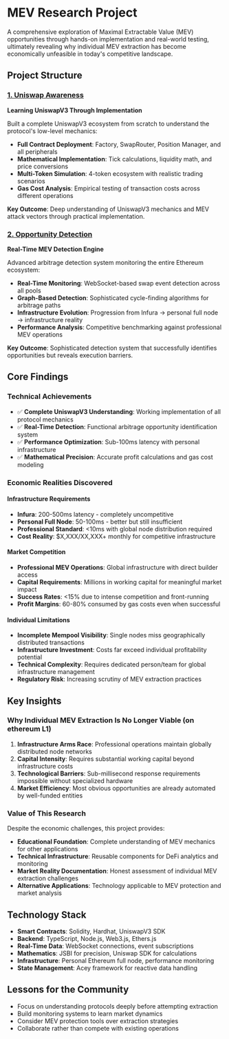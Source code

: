 # MEV Research Project

A comprehensive exploration of Maximal Extractable Value (MEV) opportunities through hands-on implementation and real-world testing, ultimately revealing why individual MEV extraction has become economically unfeasible in today's competitive landscape.

## Project Structure

### [1. Uniswap Awareness](./1-uniswap-awareness/) 
**Learning UniswapV3 Through Implementation**

Built a complete UniswapV3 ecosystem from scratch to understand the protocol's low-level mechanics:
- **Full Contract Deployment**: Factory, SwapRouter, Position Manager, and all peripherals
- **Mathematical Implementation**: Tick calculations, liquidity math, and price conversions
- **Multi-Token Simulation**: 4-token ecosystem with realistic trading scenarios
- **Gas Cost Analysis**: Empirical testing of transaction costs across different operations

**Key Outcome**: Deep understanding of UniswapV3 mechanics and MEV attack vectors through practical implementation.

### [2. Opportunity Detection](./2-opportunity-detection/)
**Real-Time MEV Detection Engine**

Advanced arbitrage detection system monitoring the entire Ethereum ecosystem:
- **Real-Time Monitoring**: WebSocket-based swap event detection across all pools
- **Graph-Based Detection**: Sophisticated cycle-finding algorithms for arbitrage paths
- **Infrastructure Evolution**: Progression from Infura → personal full node → infrastructure reality
- **Performance Analysis**: Competitive benchmarking against professional MEV operations

**Key Outcome**: Sophisticated detection system that successfully identifies opportunities but reveals execution barriers.

## Core Findings

### Technical Achievements
- ✅ **Complete UniswapV3 Understanding**: Working implementation of all protocol mechanics
- ✅ **Real-Time Detection**: Functional arbitrage opportunity identification system  
- ✅ **Performance Optimization**: Sub-100ms latency with personal infrastructure
- ✅ **Mathematical Precision**: Accurate profit calculations and gas cost modeling

### Economic Realities Discovered

#### **Infrastructure Requirements**
- **Infura**: 200-500ms latency - completely uncompetitive
- **Personal Full Node**: 50-100ms - better but still insufficient
- **Professional Standard**: <10ms with global node distribution required
- **Cost Reality**: $X,XXX/XX,XXX+ monthly for competitive infrastructure

#### **Market Competition**
- **Professional MEV Operations**: Global infrastructure with direct builder access
- **Capital Requirements**: Millions in working capital for meaningful market impact
- **Success Rates**: <15% due to intense competition and front-running
- **Profit Margins**: 60-80% consumed by gas costs even when successful

#### **Individual Limitations**
- **Incomplete Mempool Visibility**: Single nodes miss geographically distributed transactions
- **Infrastructure Investment**: Costs far exceed individual profitability potential
- **Technical Complexity**: Requires dedicated person/team for global infrastructure management
- **Regulatory Risk**: Increasing scrutiny of MEV extraction practices

## Key Insights

### **Why Individual MEV Extraction Is No Longer Viable (on ethereum L1)**

1. **Infrastructure Arms Race**: Professional operations maintain globally distributed node networks
2. **Capital Intensity**: Requires substantial working capital beyond infrastructure costs  
3. **Technological Barriers**: Sub-millisecond response requirements impossible without specialized hardware
4. **Market Efficiency**: Most obvious opportunities are already automated by well-funded entities

### **Value of This Research**

Despite the economic challenges, this project provides:
- **Educational Foundation**: Complete understanding of MEV mechanics for other applications
- **Technical Infrastructure**: Reusable components for DeFi analytics and monitoring
- **Market Reality Documentation**: Honest assessment of individual MEV extraction challenges
- **Alternative Applications**: Technology applicable to MEV protection and market analysis

## Technology Stack

- **Smart Contracts**: Solidity, Hardhat, UniswapV3 SDK
- **Backend**: TypeScript, Node.js, Web3.js, Ethers.js
- **Real-Time Data**: WebSocket connections, event subscriptions
- **Mathematics**: JSBI for precision, Uniswap SDK for calculations
- **Infrastructure**: Personal Ethereum full node, performance monitoring
- **State Management**: Acey framework for reactive data handling

## Lessons for the Community

- Focus on understanding protocols deeply before attempting extraction
- Build monitoring systems to learn market dynamics
- Consider MEV protection tools over extraction strategies
- Collaborate rather than compete with existing operations

